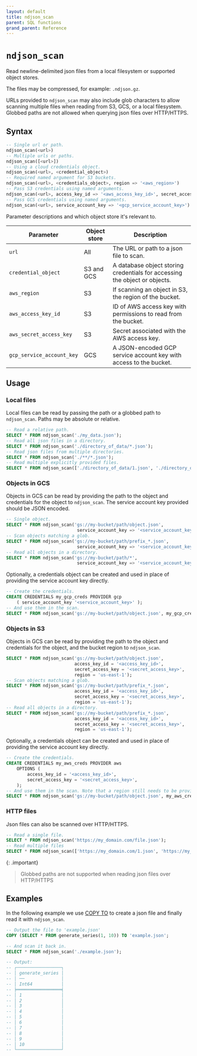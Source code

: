 ```yaml
---
layout: default
title: ndjson_scan
parent: SQL functions
grand_parent: Reference
---
```


# `ndjson_scan`

Read newline-delimited json files from a local filesystem or supported object
stores.

The files may be compressed, for example: `.ndjson.gz`.

URLs provided to `ndjson_scan` may also include glob characters to allow
scanning multiple files when reading from S3, GCS, or a local filesystem.
Globbed paths are not allowed when querying json files over HTTP/HTTPS.

## Syntax

```sql
-- Single url or path.
ndjson_scan(<url>)
-- Multiple urls or paths.
ndjson_scan([<url>])
-- Using a cloud credentials object.
ndjson_scan(<url>, <credential_object>)
-- Required named argument for S3 buckets.
ndjson_scan(<url>, <credentials_object>, region => '<aws_region>')
-- Pass S3 credentials using named arguments.
ndjson_scan(<url>, access_key_id => '<aws_access_key_id>', secret_access_key => '<aws_secret_access_key>', region => '<aws_region>')
-- Pass GCS credentials using named arguments.
ndjson_scan(<url>, service_account_key => '<gcp_service_account_key>')
```

Parameter descriptions and which object store it's relevant to.

| Parameter                 | Object store | Description                                                                |
| ------------------------- | ------------ | -------------------------------------------------------------------------- |
| `url`                     | All          | The URL or path to a json file to scan.                                    |
| `credential_object`       | S3 and GCS   | A database object storing credentials for accessing the object or objects. |
| `aws_region`              | S3           | If scanning an object in S3, the region of the bucket.                     |
| `aws_access_key_id`       | S3           | ID of AWS access key with permissions to read from the bucket.             |
| `aws_secret_access_key`   | S3           | Secret associated with the AWS access key.                                 |
| `gcp_service_account_key` | GCS          | A JSON-encoded GCP service account key with access to the bucket.          |

## Usage

### Local files

Local files can be read by passing the path or a globbed path to `ndjson_scan`.
Paths may be absolute or relative.

```sql
-- Read a relative path.
SELECT * FROM ndjson_scan('./my_data.json');
-- Read all json files in a directory.
SELECT * FROM ndjson_scan('./directory_of_data/*.json');
-- Read json files from multiple directories.
SELECT * FROM ndjson_scan('./**/*.json');
-- Read multiple explicitly provided files.
SELECT * FROM ndjson_scan(['./directory_of_data/1.json', './directory_of_data/2.json']);
```

### Objects in GCS

Objects in GCS can be read by providing the path to the object and credentials
for the object to `ndjson_scan`. The service account key provided should be
JSON encoded.

```sql
-- Single object.
SELECT * FROM ndjson_scan('gs://my-bucket/path/object.json',
                           service_account_key => '<service_account_key>');
-- Scan objects matching a glob.
SELECT * FROM ndjson_scan('gs://my-bucket/path/prefix_*.json',
                           service_account_key => '<service_account_key>');
-- Read all objects in a directory.
SELECT * FROM ndjson_scan('gs://my-bucket/path/*',
                           service_account_key => '<service_account_key>');
```

Optionally, a credentials object can be created and used in place of providing
the service account key directly.

```sql
-- Create the credentials.
CREATE CREDENTIALS my_gcp_creds PROVIDER gcp
    ( service_account_key '<service_account_key>' );
-- And use them in the scan.
SELECT * FROM ndjson_scan('gs://my-bucket/path/object.json', my_gcp_creds);
```

### Objects in S3

Objects in GCS can be read by providing the path to the object and credentials
for the object, and the bucket region to `ndjson_scan`.

```sql
SELECT * FROM ndjson_scan('gs://my-bucket/path/object.json',
                          access_key_id = '<access_key_id>',
                          secret_access_key = '<secret_access_key>',
                          region = 'us-east-1');
-- Scan objects matching a glob.
SELECT * FROM ndjson_scan('gs://my-bucket/path/prefix_*.json',
                          access_key_id = '<access_key_id>',
                          secret_access_key = '<secret_access_key>',
                          region = 'us-east-1');
-- Read all objects in a directory.
SELECT * FROM ndjson_scan('gs://my-bucket/path/prefix_*.json',
                          access_key_id = '<access_key_id>',
                          secret_access_key = '<secret_access_key>',
                          region = 'us-east-1');
```

Optionally, a credentials object can be created and used in place of providing
the service account key directly.

```sql
-- Create the credentials.
CREATE CREDENTIALS my_aws_creds PROVIDER aws
    OPTIONS (
        access_key_id = '<access_key_id>',
        secret_access_key = '<secret_access_key>',
    );
-- And use them in the scan. Note that a region still needs to be provided.
SELECT * FROM ndjson_scan('gs://my-bucket/path/object.json', my_aws_creds, region => 'us-east-1');
```

### HTTP files

Json files can also be scanned over HTTP/HTTPS.

```sql
-- Read a single file.
SELECT * FROM ndjson_scan('https://my_domain.com/file.json');
-- Read multiple files
SELECT * FROM ndjson_scan(['https://my_domain.com/1.json', 'https://my_domain.com/2.json']);
```

{: .important}

> Globbed paths are not supported when reading json files over HTTP/HTTPS

## Examples

In the following example we use [COPY TO] to create a json file and finally
read it with `ndjson_scan`.

```sql
-- Output the file to 'example.json'
COPY (SELECT * FROM generate_series(1, 10)) TO 'example.json';

-- And scan it back in.
SELECT * FROM ndjson_scan('./example.json');

-- Output:
-- ┌─────────────────┐
-- │ generate_series │
-- │ ──              │
-- │ Int64           │
-- ╞═════════════════╡
-- │ 1               │
-- │ 2               │
-- │ 3               │
-- │ 4               │
-- │ 5               │
-- │ 6               │
-- │ 7               │
-- │ 8               │
-- │ 9               │
-- │ 10              │
-- └─────────────────┘
```

[COPY TO]: /reference/sql-commands/copy-to

